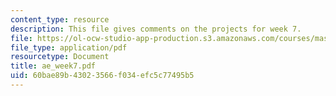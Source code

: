 ```yaml
---
content_type: resource
description: This file gives comments on the projects for week 7.
file: https://ol-ocw-studio-app-production.s3.amazonaws.com/courses/mas-961-ambient-intelligence-spring-2005/60bae89b43023566f034efc5c77495b5_ae_week7.pdf
file_type: application/pdf
resourcetype: Document
title: ae_week7.pdf
uid: 60bae89b-4302-3566-f034-efc5c77495b5
---
```

